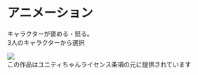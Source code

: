 # アニメーション

キャラクターが褒める・怒る。
<br>
3人のキャラクターから選択

![](https://unity-chan.com/images/imageLicenseLogo.png)
<br>
この作品はユニティちゃんライセンス条項の元に提供されています
